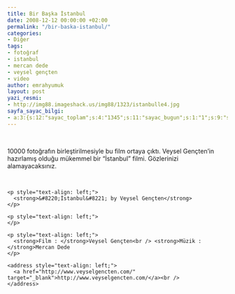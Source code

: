```yaml
---
title: Bir Başka İstanbul
date: 2008-12-12 00:00:00 +02:00
permalink: "/bir-baska-istanbul/"
categories:
- Diğer
tags:
- fotoğraf
- istanbul
- mercan dede
- veysel gençten
- video
author: emrahyumuk
layout: post
yazi_resmi:
- http://img88.imageshack.us/img88/1323/istanbulle4.jpg
sayfa_sayac_bilgi:
- a:3:{s:12:"sayac_toplam";s:4:"1345";s:11:"sayac_bugun";s:1:"1";s:9:"son_okuma";s:10:"1364833806";}
---
```


<p style="text-align: left;">
  <span style="color: #ffffff;">.</span>
</p>

<p style="text-align: left;">
  10000 fotoğrafın birleştirilmesiyle bu film ortaya çıktı. Veysel Gençten&#8217;in hazırlamış olduğu mükemmel bir &#8220;İstanbul&#8221; filmi. Gözlerinizi alamayacaksınız.
</p>

<p style="text-align: left;">
  <!--more-->
</p>

<p style="text-align: left;">
  <p style="text-align: left;">
    <p style="text-align: left;">
      <span style="color: #ffffff;">.</span>
    </p>
    
    <p style="text-align: left;">
      <strong>&#8220;İstanbul&#8221; by Veysel Gençten</strong>
    </p>
    
    <p style="text-align: left;">
    </p>
    
    <p style="text-align: left;">
      <strong>Film : </strong>Veysel Gençten<br /> <strong>Müzik : </strong>Mercan Dede
    </p>
    
    <address style="text-align: left;">
      <a href="http://www.veyselgencten.com/" target="_blank">http://www.veyselgencten.com/</a><br />
    </address>